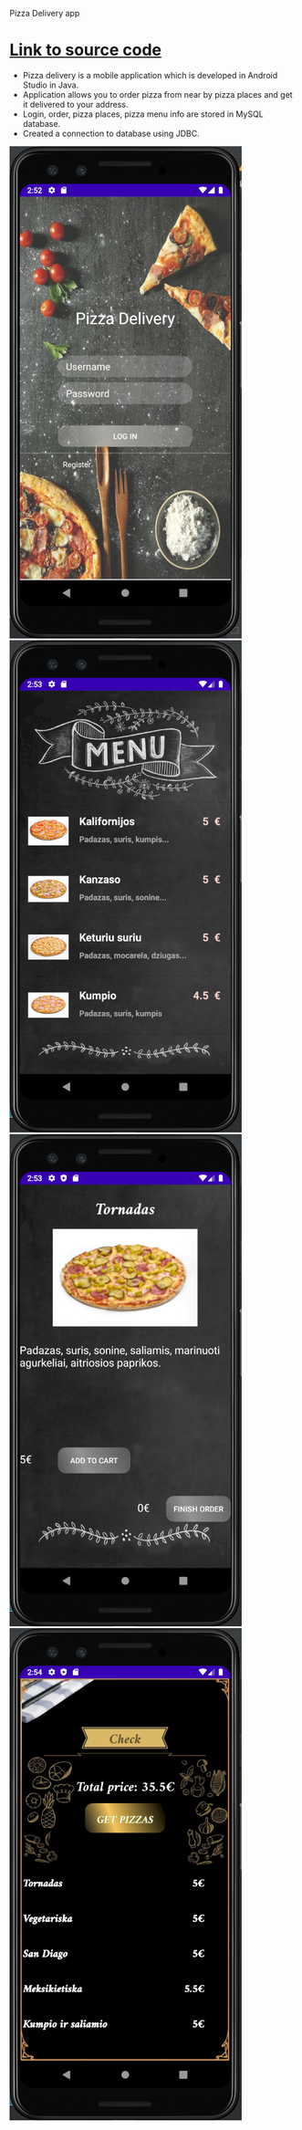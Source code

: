 Pizza Delivery app
# [Link to source code](https://github.com/Lukas-Daugela/Project1_Pizza_Delivery/tree/master)
- Pizza delivery is a mobile application which is developed in Android Studio in Java. 
- Application allows you to order pizza from near by pizza places and get it delivered to your address.
- Login, order, pizza places, pizza menu info are stored in MySQL database.
- Created a connection to database using JDBC.

![](/Images/log.PNG)
![](/Images/Meniu.PNG)
![](/Images/description.PNG)
![](/Images/saskaita.PNG)
